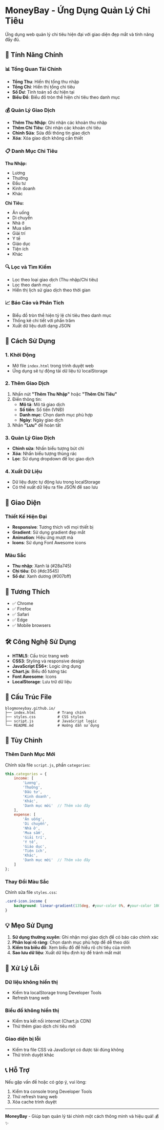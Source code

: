 # MoneyBay - Ứng Dụng Quản Lý Chi Tiêu

Ứng dụng web quản lý chi tiêu hiện đại với giao diện đẹp mắt và tính năng đầy đủ.

## 🌟 Tính Năng Chính

### 📊 Tổng Quan Tài Chính
- **Tổng Thu**: Hiển thị tổng thu nhập
- **Tổng Chi**: Hiển thị tổng chi tiêu  
- **Số Dư**: Tính toán số dư hiện tại
- **Biểu Đồ**: Biểu đồ tròn thể hiện chi tiêu theo danh mục

### 💰 Quản Lý Giao Dịch
- **Thêm Thu Nhập**: Ghi nhận các khoản thu nhập
- **Thêm Chi Tiêu**: Ghi nhận các khoản chi tiêu
- **Chỉnh Sửa**: Sửa đổi thông tin giao dịch
- **Xóa**: Xóa giao dịch không cần thiết

### 📋 Danh Mục Chi Tiêu
**Thu Nhập:**
- Lương
- Thưởng
- Đầu tư
- Kinh doanh
- Khác

**Chi Tiêu:**
- Ăn uống
- Di chuyển
- Nhà ở
- Mua sắm
- Giải trí
- Y tế
- Giáo dục
- Tiện ích
- Khác

### 🔍 Lọc và Tìm Kiếm
- Lọc theo loại giao dịch (Thu nhập/Chi tiêu)
- Lọc theo danh mục
- Hiển thị lịch sử giao dịch theo thời gian

### 📈 Báo Cáo và Phân Tích
- Biểu đồ tròn thể hiện tỷ lệ chi tiêu theo danh mục
- Thống kê chi tiết với phần trăm
- Xuất dữ liệu dưới dạng JSON

## 🚀 Cách Sử Dụng

### 1. Khởi Động
- Mở file `index.html` trong trình duyệt web
- Ứng dụng sẽ tự động tải dữ liệu từ localStorage

### 2. Thêm Giao Dịch
1. Nhấn nút **"Thêm Thu Nhập"** hoặc **"Thêm Chi Tiêu"**
2. Điền thông tin:
   - **Mô tả**: Mô tả giao dịch
   - **Số tiền**: Số tiền (VNĐ)
   - **Danh mục**: Chọn danh mục phù hợp
   - **Ngày**: Ngày giao dịch
3. Nhấn **"Lưu"** để hoàn tất

### 3. Quản Lý Giao Dịch
- **Chỉnh sửa**: Nhấn biểu tượng bút chì
- **Xóa**: Nhấn biểu tượng thùng rác
- **Lọc**: Sử dụng dropdown để lọc giao dịch

### 4. Xuất Dữ Liệu
- Dữ liệu được tự động lưu trong localStorage
- Có thể xuất dữ liệu ra file JSON để sao lưu

## 🎨 Giao Diện

### Thiết Kế Hiện Đại
- **Responsive**: Tương thích với mọi thiết bị
- **Gradient**: Sử dụng gradient đẹp mắt
- **Animation**: Hiệu ứng mượt mà
- **Icons**: Sử dụng Font Awesome icons

### Màu Sắc
- **Thu nhập**: Xanh lá (#28a745)
- **Chi tiêu**: Đỏ (#dc3545)
- **Số dư**: Xanh dương (#007bff)

## 📱 Tương Thích

- ✅ Chrome
- ✅ Firefox
- ✅ Safari
- ✅ Edge
- ✅ Mobile browsers

## 🛠️ Công Nghệ Sử Dụng

- **HTML5**: Cấu trúc trang web
- **CSS3**: Styling và responsive design
- **JavaScript ES6+**: Logic ứng dụng
- **Chart.js**: Biểu đồ tương tác
- **Font Awesome**: Icons
- **LocalStorage**: Lưu trữ dữ liệu

## 📁 Cấu Trúc File

```
blogmoneybay.github.io/
├── index.html          # Trang chính
├── styles.css          # CSS styles
├── script.js           # JavaScript logic
└── README.md           # Hướng dẫn sử dụng
```

## 🔧 Tùy Chỉnh

### Thêm Danh Mục Mới
Chỉnh sửa file `script.js`, phần `categories`:

```javascript
this.categories = {
    income: [
        'Lương',
        'Thưởng',
        'Đầu tư',
        'Kinh doanh',
        'Khác',
        'Danh mục mới'  // Thêm vào đây
    ],
    expense: [
        'Ăn uống',
        'Di chuyển',
        'Nhà ở',
        'Mua sắm',
        'Giải trí',
        'Y tế',
        'Giáo dục',
        'Tiện ích',
        'Khác',
        'Danh mục mới'  // Thêm vào đây
    ]
};
```

### Thay Đổi Màu Sắc
Chỉnh sửa file `styles.css`:

```css
.card-icon.income {
    background: linear-gradient(135deg, #your-color 0%, #your-color 100%);
}
```

## 💡 Mẹo Sử Dụng

1. **Sử dụng thường xuyên**: Ghi nhận mọi giao dịch để có báo cáo chính xác
2. **Phân loại rõ ràng**: Chọn danh mục phù hợp để dễ theo dõi
3. **Kiểm tra biểu đồ**: Xem biểu đồ để hiểu rõ chi tiêu của mình
4. **Sao lưu dữ liệu**: Xuất dữ liệu định kỳ để tránh mất mát

## 🐛 Xử Lý Lỗi

### Dữ liệu không hiển thị
- Kiểm tra localStorage trong Developer Tools
- Refresh trang web

### Biểu đồ không hiển thị
- Kiểm tra kết nối internet (Chart.js CDN)
- Thử thêm giao dịch chi tiêu mới

### Giao diện bị lỗi
- Kiểm tra file CSS và JavaScript có được tải đúng không
- Thử trình duyệt khác

## 📞 Hỗ Trợ

Nếu gặp vấn đề hoặc có góp ý, vui lòng:
1. Kiểm tra console trong Developer Tools
2. Thử refresh trang web
3. Xóa cache trình duyệt

---

**MoneyBay** - Giúp bạn quản lý tài chính một cách thông minh và hiệu quả! 💰✨ 